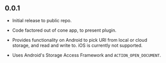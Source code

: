 ## 0.0.1

* Initial release to public repo.

* Code factored out of cone app, to present plugin.

* Provides functionality on Android to pick URI from local or cloud
  storage, and read and write to. iOS is currently not supported.

* Uses Android's Storage Access Framework and `ACTION_OPEN_DOCUMENT`.
